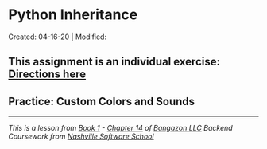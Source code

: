 # Python Inheritance

Created: 04-16-20 | Modified:

This assignment is an individual exercise: [Directions here]()
---

## Practice: Custom Colors and Sounds
<!-- - [Code]() -->
<!-- - [Directions]() -->

---
_This is a lesson from [Book 1](https://github.com/nashville-software-school/bangazon-llc/tree/master/book-1-orientation) - [Chapter 14]() of [Bangazon LLC](https://github.com/nashville-software-school/bangazon-llc) Backend Coursework from [Nashville Software School](https://github.com/nashville-software-school)_